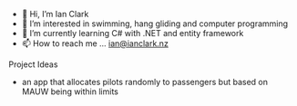 - 👋 Hi, I’m Ian Clark
- 👀 I’m interested in swimming, hang gliding and computer programming
- 🌱 I’m currently learning C# with .NET and entity framework
- 📫 How to reach me ... ian@ianclark.nz

Project Ideas

- an app that allocates pilots randomly to passengers but based on MAUW being within limits

